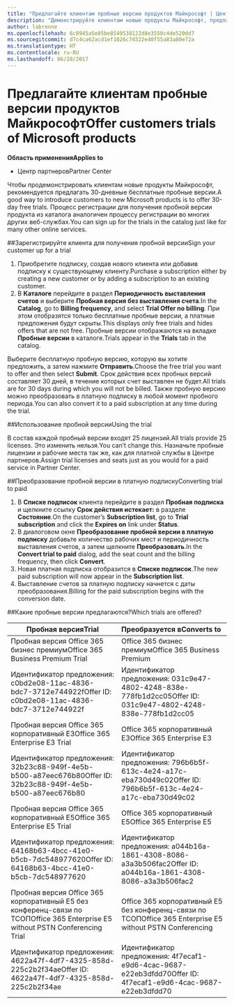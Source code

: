 ```yaml
---
title: "Предлагайте клиентам пробные версии продуктов Майкрософт | Центр партнеров"
description: "Демонстрируйте клиентам новые продукты Майкрософт, предлагая 30-дневные бесплатные пробные версии"
author: labrenne
ms.openlocfilehash: 6c8945a5e85be8549538122d8e3550c4de520dd7
ms.sourcegitcommit: d7c4ca62acd1ef1026c7d322e40f55a83a80e72a
ms.translationtype: HT
ms.contentlocale: ru-RU
ms.lasthandoff: 06/28/2017
---
```

# <a name="offer-customers-trials-of-microsoft-products"></a><span data-ttu-id="9b265-103">Предлагайте клиентам пробные версии продуктов Майкрософт</span><span class="sxs-lookup"><span data-stu-id="9b265-103">Offer customers trials of Microsoft products</span></span>

**<span data-ttu-id="9b265-104">Область применения</span><span class="sxs-lookup"><span data-stu-id="9b265-104">Applies to</span></span>**

-  <span data-ttu-id="9b265-105">Центр партнеров</span><span class="sxs-lookup"><span data-stu-id="9b265-105">Partner Center</span></span>

<span data-ttu-id="9b265-106">Чтобы продемонстрировать клиентам новые продукты Майкрософт, рекомендуется предлагать 30-дневные бесплатные пробные версии.</span><span class="sxs-lookup"><span data-stu-id="9b265-106">A good way to introduce customers to new Microsoft products is to offer 30-day free trials.</span></span> <span data-ttu-id="9b265-107">Процесс регистрации для получения пробной версии продукта из каталога аналогичен процессу регистрации во многих других веб-службах.</span><span class="sxs-lookup"><span data-stu-id="9b265-107">You can sign up for the trials in the catalog just like for many other online services.</span></span>  

##<a name="sign-your-customer-up-for-a-trial"></a><span data-ttu-id="9b265-108">Зарегистрируйте клиента для получения пробной версии</span><span class="sxs-lookup"><span data-stu-id="9b265-108">Sign your customer up for a trial</span></span>

1.  <span data-ttu-id="9b265-109">Приобретите подписку, создав нового клиента или добавив подписку к существующему клиенту.</span><span class="sxs-lookup"><span data-stu-id="9b265-109">Purchase a subscription either by creating a new customer or by adding a subscription to an existing customer.</span></span> 
2.  <span data-ttu-id="9b265-110">В **Каталоге** перейдите в раздел **Периодичность выставления счетов** и выберите **Пробная версия без выставления счета**.</span><span class="sxs-lookup"><span data-stu-id="9b265-110">In the **Catalog**, go to **Billing frequency**, and select **Trial Offer no billing**.</span></span> <span data-ttu-id="9b265-111">При этом отобразятся только бесплатные пробные версии, а платные предложения будут скрыты.</span><span class="sxs-lookup"><span data-stu-id="9b265-111">This displays only free trials and hides offers that are not free.</span></span> <span data-ttu-id="9b265-112">Пробные версии отображаются на вкладке **Пробные версии** в каталоге.</span><span class="sxs-lookup"><span data-stu-id="9b265-112">Trials appear in the **Trials** tab in the catalog.</span></span>

<span data-ttu-id="9b265-113">Выберите бесплатную пробную версию, которую вы хотите предложить, а затем нажмите **Отправить**.</span><span class="sxs-lookup"><span data-stu-id="9b265-113">Choose the free trial you want to offer and then select **Submit**.</span></span> <span data-ttu-id="9b265-114">Срок действия всех пробных версий составляет 30 дней, в течение которых счет выставлен не будет.</span><span class="sxs-lookup"><span data-stu-id="9b265-114">All trials are for 30 days during which you will not be billed.</span></span> <span data-ttu-id="9b265-115">Также пробную версию можно преобразовать в платную подписку в любой момент пробного периода.</span><span class="sxs-lookup"><span data-stu-id="9b265-115">You can also convert it to a paid subscription at any time during the trial.</span></span>

##<a name="using-the-trial"></a><span data-ttu-id="9b265-116">Использование пробной версии</span><span class="sxs-lookup"><span data-stu-id="9b265-116">Using the trial</span></span>

<span data-ttu-id="9b265-117">В состав каждой пробный версии входят 25 лицензий.</span><span class="sxs-lookup"><span data-stu-id="9b265-117">All trials provide 25 licenses.</span></span> <span data-ttu-id="9b265-118">Это изменить нельзя.</span><span class="sxs-lookup"><span data-stu-id="9b265-118">You can’t change this.</span></span> <span data-ttu-id="9b265-119">Назначьте пробные лицензии и рабочие места так же, как для платной службы в Центре партнеров.</span><span class="sxs-lookup"><span data-stu-id="9b265-119">Assign trial licenses and seats just as you would for a paid service in Partner Center.</span></span> 

##<a name="converting-trial-to-paid"></a><span data-ttu-id="9b265-120">Преобразование пробной версии в платную подписку</span><span class="sxs-lookup"><span data-stu-id="9b265-120">Converting trial to paid</span></span>

1.  <span data-ttu-id="9b265-121">В **Списке подписок** клиента перейдите в раздел **Пробная подписка** и щелкните ссылку **Срок действия истекает:** в разделе **Состояние**.</span><span class="sxs-lookup"><span data-stu-id="9b265-121">On the customer’s **Subscription list**, go to **Trial subscription** and click the **Expires on** link under **Status**.</span></span>
2.  <span data-ttu-id="9b265-122">В диалоговом окне **Преобразование пробной версии в платную подписку** добавьте количество рабочих мест и периодичность выставления счетов, а затем щелкните **Преобразовать**.</span><span class="sxs-lookup"><span data-stu-id="9b265-122">In the **Convert trial to paid** dialog, add the seat count and the billing frequency, then click **Convert**.</span></span>
3.  <span data-ttu-id="9b265-123">Новая платная подписка отобразится в **Списке подписок**.</span><span class="sxs-lookup"><span data-stu-id="9b265-123">The new paid subscription will now appear in the **Subscription list**.</span></span>
4.  <span data-ttu-id="9b265-124">Выставление счетов за платную подписку начнется с даты преобразования.</span><span class="sxs-lookup"><span data-stu-id="9b265-124">Billing for the paid subscription begins with the conversion date.</span></span>

##<a name="which-trials-are-offered"></a><span data-ttu-id="9b265-125">Какие пробные версии предлагаются?</span><span class="sxs-lookup"><span data-stu-id="9b265-125">Which trials are offered?</span></span>

|**<span data-ttu-id="9b265-126">Пробная версия</span><span class="sxs-lookup"><span data-stu-id="9b265-126">Trial</span></span>**      |**<span data-ttu-id="9b265-127">Преобразуется в</span><span class="sxs-lookup"><span data-stu-id="9b265-127">Converts to</span></span>**      |
|--------------|:------------------|
|<span data-ttu-id="9b265-128">Пробная версия Office 365 бизнес премиум</span><span class="sxs-lookup"><span data-stu-id="9b265-128">Office 365 Business Premium Trial</span></span>               |<span data-ttu-id="9b265-129">Office 365 бизнес премиум</span><span class="sxs-lookup"><span data-stu-id="9b265-129">Office 365 Business Premium</span></span>|
|<span data-ttu-id="9b265-130">Идентификатор предложения: c0bd2e08-11ac-4836-bdc7-3712e744922f</span><span class="sxs-lookup"><span data-stu-id="9b265-130">Offer ID: c0bd2e08-11ac-4836-bdc7-3712e744922f</span></span>  | <span data-ttu-id="9b265-131">Идентификатор предложения: 031c9e47-4802-4248-838e-778fb1d2cc05</span><span class="sxs-lookup"><span data-stu-id="9b265-131">Offer ID: 031c9e47-4802-4248-838e-778fb1d2cc05</span></span>|
|<span data-ttu-id="9b265-132">Пробная версия Office 365 корпоративный E3</span><span class="sxs-lookup"><span data-stu-id="9b265-132">Office 365 Enterprise E3 Trial</span></span>|                 <span data-ttu-id="9b265-133">Office 365 корпоративный E3</span><span class="sxs-lookup"><span data-stu-id="9b265-133">Office 365 Enterprise E3</span></span>|
|<span data-ttu-id="9b265-134">Идентификатор предложения: 32b23c88-949f-4e5b-b500-a87eec676b80</span><span class="sxs-lookup"><span data-stu-id="9b265-134">Offer ID: 32b23c88-949f-4e5b-b500-a87eec676b80</span></span>   |<span data-ttu-id="9b265-135">Идентификатор предложения: 796b6b5f-613c-4e24-a17c-eba730d49c02</span><span class="sxs-lookup"><span data-stu-id="9b265-135">Offer ID: 796b6b5f-613c-4e24-a17c-eba730d49c02</span></span>|
|<span data-ttu-id="9b265-136">Пробная версия Office 365 корпоративный E5</span><span class="sxs-lookup"><span data-stu-id="9b265-136">Office 365 Enterprise E5 Trial</span></span>                   |<span data-ttu-id="9b265-137">Office 365 корпоративный E5</span><span class="sxs-lookup"><span data-stu-id="9b265-137">Office 365 Enterprise E5</span></span>|
|<span data-ttu-id="9b265-138">Идентификатор предложения: 64168b63-4bcc-41e0-b5cb-7dc548977620</span><span class="sxs-lookup"><span data-stu-id="9b265-138">Offer ID: 64168b63-4bcc-41e0-b5cb-7dc548977620</span></span>     |<span data-ttu-id="9b265-139">Идентификатор предложения: a044b16a-1861-4308-8086-a3a3b506fac2</span><span class="sxs-lookup"><span data-stu-id="9b265-139">Offer ID: a044b16a-1861-4308-8086-a3a3b506fac2</span></span>|
|<span data-ttu-id="9b265-140">Пробная версия Office 365 корпоративный E5 без конференц-связи по ТСОП</span><span class="sxs-lookup"><span data-stu-id="9b265-140">Office 365 Enterprise E5 without PSTN Conferencing Trial</span></span> |<span data-ttu-id="9b265-141">Office 365 корпоративный E5 без конференц-связи по ТСОП</span><span class="sxs-lookup"><span data-stu-id="9b265-141">Office 365 Enterprise E5 without PSTN Conferencing</span></span>|
|<span data-ttu-id="9b265-142">Идентификатор предложения: 4622a47f-4df7-4325-858d-225c2b2f34ae</span><span class="sxs-lookup"><span data-stu-id="9b265-142">Offer ID: 4622a47f-4df7-4325-858d-225c2b2f34ae</span></span>  |<span data-ttu-id="9b265-143">Идентификатор предложения: 4f7ecaf1-e9d6-4cac-9687-e22eb3dfdd70</span><span class="sxs-lookup"><span data-stu-id="9b265-143">Offer ID: 4f7ecaf1-e9d6-4cac-9687-e22eb3dfdd70</span></span>|






